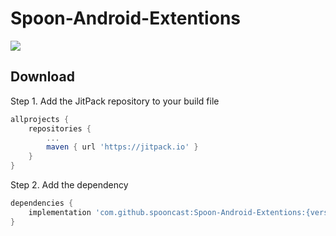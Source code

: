 # Spoon-Android-Extentions

[![](https://jitpack.io/v/spooncast/Spoon-Android-Extentions.svg)](https://jitpack.io/#spooncast/Spoon-Android-Extentions)

## Download
Step 1. Add the JitPack repository to your build file
```gradle
allprojects {
    repositories {
        ...
        maven { url 'https://jitpack.io' }
    }
}
```

Step 2. Add the dependency
```gradle
dependencies {
    implementation 'com.github.spooncast:Spoon-Android-Extentions:{version}'
}
```
